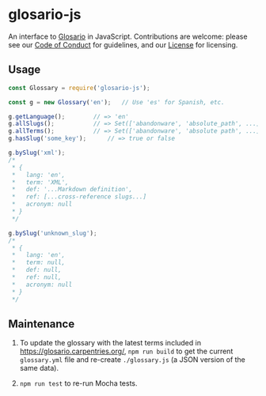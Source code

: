 # glosario-js

An interface to [Glosario](https://github.com/carpentries/glosario/) in JavaScript.
Contributions are welcome:
please see our [Code of Conduct](./CONDUCT.md) for guidelines,
and our [License](./LICENSE.md) for licensing.

## Usage

```js
const Glossary = require('glosario-js');

const g = new Glossary('en');	// Use 'es' for Spanish, etc.

g.getLanguage();		// => 'en'
g.allSlugs();			// => Set(['abandonware', 'absolute_path', ...])
g.allTerms();			// => Set(['abandonware', 'absolute path', ...])
g.hasSlug('some_key');		// => true or false

g.bySlug('xml');
/*
 * {
 *   lang: 'en',
 *   term: 'XML',
 *   def: '...Markdown definition',
 *   ref: [...cross-reference slugs...]
 *   acronym: null
 * }
 */

g.bySlug('unknown_slug');
/*
 * {
 *   lang: 'en',
 *   term: null,
 *   def: null,
 *   ref: null,
 *   acronym: null
 * }
 */
```

## Maintenance

1.  To update the glossary with the latest terms included in <https://glosario.carpentries.org/>,
    `npm run build` to get the current `glossary.yml` file and re-create `./glossary.js`
    (a JSON version of the same data).

1.  `npm run test` to re-run Mocha tests.
